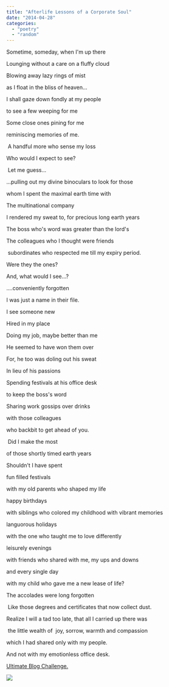 ```yaml
---
title: "Afterlife Lessons of a Corporate Soul"
date: "2014-04-28"
categories: 
  - "poetry"
  - "random"
---
```


Sometime, someday, when I'm up there

Lounging without a care on a fluffy cloud

Blowing away lazy rings of mist

as I float in the bliss of heaven...

I shall gaze down fondly at my people

to see a few weeping for me

Some close ones pining for me

reminiscing memories of me.

 A handful more who sense my loss

Who would I expect to see?

 Let me guess...

...pulling out my divine binoculars to look for those

whom I spent the maximal earth time with

The multinational company

I rendered my sweat to, for precious long earth years

The boss who's word was greater than the lord's

The colleagues who I thought were friends

 subordinates who respected me till my expiry period.

Were they the ones?

And, what would I see...?

....conveniently forgotten

I was just a name in their file.

I see someone new

Hired in my place

Doing my job, maybe better than me

He seemed to have won them over

For, he too was doling out his sweat

In lieu of his passions

Spending festivals at his office desk

to keep the boss's word

Sharing work gossips over drinks

with those colleagues

who backbit to get ahead of you.

 Did I make the most

of those shortly timed earth years

Shouldn't I have spent

fun filled festivals

with my old parents who shaped my life

happy birthdays

with siblings who colored my childhood with vibrant memories

languorous holidays

with the one who taught me to love differently

leisurely evenings

with friends who shared with me, my ups and downs

and every single day

with my child who gave me a new lease of life?

The accolades were long forgotten

 Like those degrees and certificates that now collect dust.

Realize I will a tad too late, that all I carried up there was

 the little wealth of  joy, sorrow, warmth and compassion

which I had shared only with my people.

And not with my emotionless office desk.

[Ultimate Blog Challenge.](http://ultimateblogchallenge.com/)

[![](images/UBC-bannerbox2001.png)](http://ifsbutsandsetcs.com/wp-content/uploads/2014/04/UBC-bannerbox2001.png)
